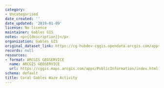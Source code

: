 ```yaml
---
category:
- Uncategorised
date_created: ''
date_updated: '2019-01-09'
license: No licence
maintainer: Gables GIS
notes: <p>{{description}}</p>
organization: Gables GIS
original_dataset_link: https://cg-hubdev-cggis.opendata.arcgis.com/apps/cggis::coral-gables-waze-activity
records: null
resources:
- format: ARCGIS GEOSERVICE
  name: ARCGIS GEOSERVICE
  url: https://cggis.maps.arcgis.com/apps/PublicInformation/index.html?appid=1a57adc503bc42158159e091b7dea8df
schema: default
title: Coral Gables Waze Activity
---
```

